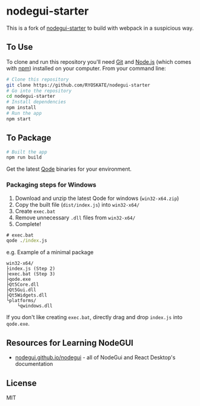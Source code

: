# nodegui-starter

This is a fork of [nodegui-starter](https://github.com/nodegui/nodegui-starter) to build with webpack in a suspicious way.

## To Use

To clone and run this repository you'll need [Git](https://git-scm.com) and [Node.js](https://nodejs.org/en/download/) (which comes with [npm](http://npmjs.com)) installed on your computer. From your command line:

```bash
# Clone this repository
git clone https://github.com/RYOSKATE/nodegui-starter
# Go into the repository
cd nodegui-starter
# Install dependencies
npm install
# Run the app
npm start
```


## To Package
```bash
# Built the app
npm run build
```

Get the latest [Qode](https://github.com/nodegui/qode/releases) binaries for your environment.

### Packaging steps for Windows
1. Download and unzip the latest Qode for windows (`win32-x64.zip`) 
1. Copy the built file (`dist/index.js`) into `win32-x64/`
1. Create `exec.bat`
1. Remove unnecessary `.dll` files from `win32-x64/`
1. Complete!

```cmd
# exec.bat
qode ./index.js
```

e.g. Example of a minimal package
```
win32-x64/
├index.js (Step 2)
├exec.bat (Step 3)
├qode.exe
├Qt5Core.dll
├Qt5Gui.dll
├Qt5Widgets.dll
└platforms/
	└qwindows.dll
```

If you don't like creating `exec.bat`, directly drag and drop `index.js` into `qode.exe`.

## Resources for Learning NodeGUI

- [nodegui.github.io/nodegui](https://nodegui.github.io/nodegui) - all of NodeGui and React Desktop's documentation

## License

MIT
